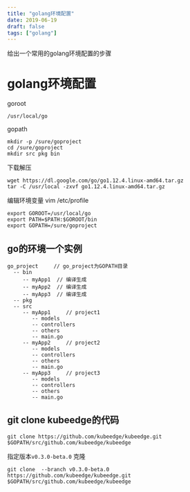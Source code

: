```yaml
---
title: "golang环境配置"
date: 2019-06-19
draft: false
tags: ["golang"]
---
```


给出一个常用的golang环境配置的步骤
<!--more-->

# golang环境配置
goroot
```
/usr/local/go
```

gopath
```
mkdir -p /sure/goproject
cd /sure/goproject
mkdir src pkg bin
```

下载解压
```
wget https://dl.google.com/go/go1.12.4.linux-amd64.tar.gz
tar -C /usr/local -zxvf go1.12.4.linux-amd64.tar.gz
```

编辑环境变量
vim /etc/profile
```
export GOROOT=/usr/local/go
export PATH=$PATH:$GOROOT/bin
export GOPATH=/sure/goproject
```

## go的环境一个实例
```
go_project     // go_project为GOPATH目录
  -- bin
     -- myApp1  // 编译生成
     -- myApp2  // 编译生成
     -- myApp3  // 编译生成
  -- pkg
  -- src
     -- myApp1     // project1
        -- models
        -- controllers
        -- others
        -- main.go
     -- myApp2     // project2
        -- models
        -- controllers
        -- others
        -- main.go
     -- myApp3     // project3
        -- models
        -- controllers
        -- others
        -- main.go
```

## git clone kubeedge的代码
```
git clone https://github.com/kubeedge/kubeedge.git $GOPATH/src/github.com/kubeedge/kubeedge
```

指定版本`v0.3.0-beta.0` 克隆
```
git clone  --branch v0.3.0-beta.0 https://github.com/kubeedge/kubeedge.git $GOPATH/src/github.com/kubeedge/kubeedge
```
